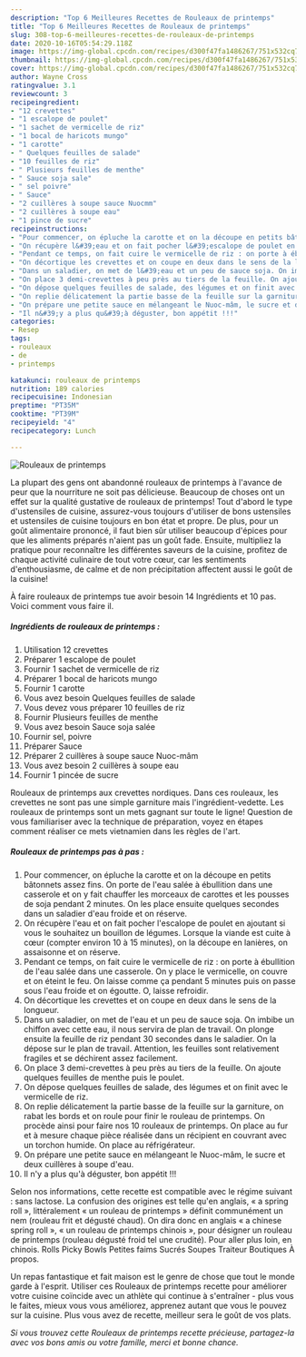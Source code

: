```yaml
---
description: "Top 6 Meilleures Recettes de Rouleaux de printemps"
title: "Top 6 Meilleures Recettes de Rouleaux de printemps"
slug: 308-top-6-meilleures-recettes-de-rouleaux-de-printemps
date: 2020-10-16T05:54:29.118Z
image: https://img-global.cpcdn.com/recipes/d300f47fa1486267/751x532cq70/rouleaux-de-printemps-photo-principale-de-la-recette.jpg
thumbnail: https://img-global.cpcdn.com/recipes/d300f47fa1486267/751x532cq70/rouleaux-de-printemps-photo-principale-de-la-recette.jpg
cover: https://img-global.cpcdn.com/recipes/d300f47fa1486267/751x532cq70/rouleaux-de-printemps-photo-principale-de-la-recette.jpg
author: Wayne Cross
ratingvalue: 3.1
reviewcount: 3
recipeingredient:
- "12 crevettes"
- "1 escalope de poulet"
- "1 sachet de vermicelle de riz"
- "1 bocal de haricots mungo"
- "1 carotte"
- " Quelques feuilles de salade"
- "10 feuilles de riz"
- " Plusieurs feuilles de menthe"
- " Sauce soja sale"
- " sel poivre"
- " Sauce"
- "2 cuillères à soupe sauce Nuocmm"
- "2 cuillères à soupe eau"
- "1 pince de sucre"
recipeinstructions:
- "Pour commencer, on épluche la carotte et on la découpe en petits bâtonnets assez fins. On porte de l&#39;eau salée à ébullition dans une casserole et on y fait chauffer les morceaux de carottes et les pousses de soja pendant 2 minutes. On les place ensuite quelques secondes dans un saladier d&#39;eau froide et on réserve."
- "On récupère l&#39;eau et on fait pocher l&#39;escalope de poulet en ajoutant si vous le souhaitez un bouillon de légumes. Lorsque la viande est cuite à cœur (compter environ 10 à 15 minutes), on la découpe en lanières, on assaisonne et on réserve."
- "Pendant ce temps, on fait cuire le vermicelle de riz : on porte à ébullition de l&#39;eau salée dans une casserole. On y place le vermicelle, on couvre et on éteint le feu. On laisse comme ça pendant 5 minutes puis on passe sous l&#39;eau froide et on égoutte. O, laisse refroidir."
- "On décortique les crevettes et on coupe en deux dans le sens de la longueur."
- "Dans un saladier, on met de l&#39;eau et un peu de sauce soja. On imbibe un chiffon avec cette eau, il nous servira de plan de travail. On plonge ensuite la feuille de riz pendant 30 secondes dans le saladier. On la dépose sur le plan de travail. Attention, les feuilles sont relativement fragiles et se déchirent assez facilement."
- "On place 3 demi-crevettes à peu près au tiers de la feuille. On ajoute quelques feuilles de menthe puis le poulet."
- "On dépose quelques feuilles de salade, des légumes et on finit avec le vermicelle de riz."
- "On replie délicatement la partie basse de la feuille sur la garniture, on rabat les bords et on roule pour finir le rouleau de printemps. On procède ainsi pour faire nos 10 rouleaux de printemps. On place au fur et à mesure chaque pièce réalisée dans un récipient en couvrant avec un torchon humide. On place au réfrigérateur."
- "On prépare une petite sauce en mélangeant le Nuoc-mâm, le sucre et deux cuillères à soupe d&#39;eau."
- "Il n&#39;y a plus qu&#39;à déguster, bon appétit !!!"
categories:
- Resep
tags:
- rouleaux
- de
- printemps

katakunci: rouleaux de printemps 
nutrition: 189 calories
recipecuisine: Indonesian
preptime: "PT35M"
cooktime: "PT39M"
recipeyield: "4"
recipecategory: Lunch

---
```



![Rouleaux de printemps](https://img-global.cpcdn.com/recipes/d300f47fa1486267/751x532cq70/rouleaux-de-printemps-photo-principale-de-la-recette.jpg)

La plupart des gens ont abandonné rouleaux de printemps à l'avance de peur que la nourriture ne soit pas délicieuse. Beaucoup de choses ont un effet sur la qualité gustative de rouleaux de printemps! Tout d'abord le type d'ustensiles de cuisine, assurez-vous toujours d'utiliser de bons ustensiles et ustensiles de cuisine toujours en bon état et propre. De plus, pour un goût alimentaire prononcé, il faut bien sûr utiliser beaucoup d'épices pour que les aliments préparés n'aient pas un goût fade. Ensuite, multipliez la pratique pour reconnaître les différentes saveurs de la cuisine, profitez de chaque activité culinaire de tout votre cœur, car les sentiments d'enthousiasme, de calme et de non précipitation affectent aussi le goût de la cuisine!

<!--inarticleads1-->

À faire rouleaux de printemps tue avoir besoin 14 Ingrédients et 10 pas. Voici comment vous faire il.

##### Ingrédients de rouleaux de printemps :

1. Utilisation 12 crevettes
1. Préparer 1 escalope de poulet
1. Fournir 1 sachet de vermicelle de riz
1. Préparer 1 bocal de haricots mungo
1. Fournir 1 carotte
1. Vous avez besoin  Quelques feuilles de salade
1. Vous devez vous préparer 10 feuilles de riz
1. Fournir  Plusieurs feuilles de menthe
1. Vous avez besoin  Sauce soja salée
1. Fournir  sel, poivre
1. Préparer  Sauce
1. Préparer 2 cuillères à soupe sauce Nuoc-mâm
1. Vous avez besoin 2 cuillères à soupe eau
1. Fournir 1 pincée de sucre


Rouleaux de printemps aux crevettes nordiques. Dans ces rouleaux, les crevettes ne sont pas une simple garniture mais l&#39;ingrédient-vedette. Les rouleaux de printemps sont un mets gagnant sur toute le ligne! Question de vous familiariser avec la technique de préparation, voyez en étapes comment réaliser ce mets vietnamien dans les règles de l&#39;art. 

<!--inarticleads2-->

##### Rouleaux de printemps pas à pas :

1. Pour commencer, on épluche la carotte et on la découpe en petits bâtonnets assez fins. On porte de l&#39;eau salée à ébullition dans une casserole et on y fait chauffer les morceaux de carottes et les pousses de soja pendant 2 minutes. On les place ensuite quelques secondes dans un saladier d&#39;eau froide et on réserve.
1. On récupère l&#39;eau et on fait pocher l&#39;escalope de poulet en ajoutant si vous le souhaitez un bouillon de légumes. Lorsque la viande est cuite à cœur (compter environ 10 à 15 minutes), on la découpe en lanières, on assaisonne et on réserve.
1. Pendant ce temps, on fait cuire le vermicelle de riz : on porte à ébullition de l&#39;eau salée dans une casserole. On y place le vermicelle, on couvre et on éteint le feu. On laisse comme ça pendant 5 minutes puis on passe sous l&#39;eau froide et on égoutte. O, laisse refroidir.
1. On décortique les crevettes et on coupe en deux dans le sens de la longueur.
1. Dans un saladier, on met de l&#39;eau et un peu de sauce soja. On imbibe un chiffon avec cette eau, il nous servira de plan de travail. On plonge ensuite la feuille de riz pendant 30 secondes dans le saladier. On la dépose sur le plan de travail. Attention, les feuilles sont relativement fragiles et se déchirent assez facilement.
1. On place 3 demi-crevettes à peu près au tiers de la feuille. On ajoute quelques feuilles de menthe puis le poulet.
1. On dépose quelques feuilles de salade, des légumes et on finit avec le vermicelle de riz.
1. On replie délicatement la partie basse de la feuille sur la garniture, on rabat les bords et on roule pour finir le rouleau de printemps. On procède ainsi pour faire nos 10 rouleaux de printemps. On place au fur et à mesure chaque pièce réalisée dans un récipient en couvrant avec un torchon humide. On place au réfrigérateur.
1. On prépare une petite sauce en mélangeant le Nuoc-mâm, le sucre et deux cuillères à soupe d&#39;eau.
1. Il n&#39;y a plus qu&#39;à déguster, bon appétit !!!


Selon nos informations, cette recette est compatible avec le régime suivant : sans lactose. La confusion des origines est telle qu&#39;en anglais, « a spring roll », littéralement « un rouleau de printemps » définit communément un nem (rouleau frit et dégusté chaud). On dira donc en anglais « a chinese spring roll », « un rouleau de printemps chinois », pour désigner un rouleau de printemps (rouleau dégusté froid tel une crudité). Pour aller plus loin, en chinois. Rolls Picky Bowls Petites faims Sucrés Soupes Traiteur Boutiques À propos. 

<!--inarticleads1-->

<p>
Un repas fantastique et fait maison est le genre de chose que tout le monde garde à l'esprit. Utiliser ces Rouleaux de printemps recette pour améliorer votre cuisine coïncide avec un athlète qui continue à s'entraîner - plus vous le faites, mieux vous vous améliorez, apprenez autant que vous le pouvez sur la cuisine. Plus vous avez de recette, meilleur sera le goût de vos plats.
</p>

<p>
<i>Si vous trouvez cette Rouleaux de printemps recette précieuse, partagez-la avec vos bons amis ou votre famille, merci et bonne chance.</i>
</p>
